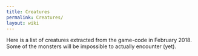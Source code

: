 ```yaml
---
title: Creatures
permalink: Creatures/
layout: wiki
---
```


Here is a list of creatures extracted from the game-code in February
2018. Some of the monsters will be impossible to actually encounter
(yet).
